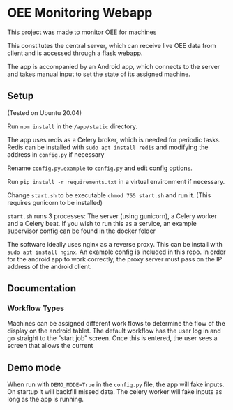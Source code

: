 # OEE Monitoring Webapp

This project was made to monitor OEE for machines

This constitutes the central server, which can receive live OEE data from client and is accessed through a flask webapp.

The app is accompanied by an Android app, which connects to the server and takes manual input to set the state of its assigned machine.


## Setup
(Tested on Ubuntu 20.04)

Run `npm install` in the `/app/static` directory.

The app uses redis as a Celery broker, which is needed for periodic tasks. Redis can be installed with `sudo apt install redis` and modifying the address in `config.py` if necessary

Rename `config.py.example` to `config.py` and edit config options.

Run `pip install -r requirements.txt` in a virtual environment if necessary.

Change `start.sh` to be executable `chmod 755 start.sh` and run it.
(This requires gunicorn to be installed)

`start.sh` runs 3 processes: The server (using gunicorn), a Celery worker and a Celery beat. If you wish to run this as 
a service, an example supervisor config can be found in the docker folder

The software ideally uses nginx as a reverse proxy. This can be install with `sudo apt install nginx`. An example config is included in this repo. In order for the android app to work correctly, the proxy server must pass on the IP address of the android client.


## Documentation

### Workflow Types

Machines can be assigned different work flows to determine the flow of the display on the android tablet. 
The default workflow has the user log in and go straight to the "start job" screen. Once this is entered, the user sees a screen that allows the current 

## Demo mode

When run with `DEMO_MODE=True` in the `config.py` file, the app will fake inputs. On startup it will backfill missed data. The celery worker will fake inputs as long as the app is running.

